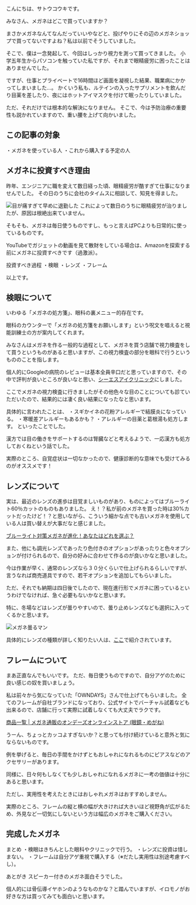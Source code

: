 こんにちは、サトウコウキです。

みなさん、メガネはどこで買っていますか？

まさかメガネなんてなんだっていいやなどと、投げやりにその辺のメガネショップで買ってないですよね？私は以前でそうしていました。

そこで、僕は一念発起して、今回はしっかり視力を測って買ってきました。
小学五年生からパソコンを触っていた私ですが、それまで眼精疲労に困ったことはありませんでした。

ですが、仕事とプライベートで16時間ほど画面を凝視した結果、職業病にかかってしまいました…。
かくいう私も、ルテインの入ったサプリメントを飲んだり目薬を差したり、夜にはホットアイマスクを付けて眠ったりしていました。

ただ、それだけでは根本的な解決になりません。
そこで、今は予防治療の重要性も説かれていますので、重い腰を上げて向かいました。

## この記事の対象
・メガネを使っている人
・これから購入する予定の人

## メガネに投資すべき理由
昨年、エンジニアに職を変えて数日経った頃、眼精疲労が酷すぎて仕事になりませんでした。
その日のうちに会社のタイムスに相談して、知見を得ました。


![目が痛すぎて早めに退勤した](./../images/a.webp)
これによって数日のうちに眼精疲労が治りましたが、原因は根絶出来ていません。

そもそも、メガネは毎日使うものですし、もっと言えばPCよりも日常的に使っているものです。

YouTubeでガジェットの動画を見て散財をしている場合は、Amazonを探索する前にメガネに投資すべきです（過激派）。

投資すべき過程
・検眼
・レンズ
・フレーム

以上です。

## 検眼について
いわゆる「メガネの処方箋」、眼科の裏メニュー的存在です。

眼科のカウンターで「メガネの処方箋をお願いします」という呪文を唱えると視能訓練士の方が案内してくれます。

みなさんはメガネを作る一般的な過程として、メガネを買う店舗で視力検査をして買うというものがあると思いますが、この視力検査の部分を眼科で行うというもののことを指します。

個人的にGoogleの病院のレビューは基本全員辛口だと思っていますので、その中で評判が良いところが良いなと思い、[シーエスアイクリニック](https://www.google.com/maps/place/%E3%82%B7%E3%83%BC%E3%82%A8%E3%82%B9%E3%82%A2%E3%82%A4%E3%82%AF%E3%83%AA%E3%83%8B%E3%83%83%E3%82%AF/@43.070158,141.347818,15z/data=!4m5!3m4!1s0x0:0x791827df01d98f7e!8m2!3d43.0700683!4d141.3478417?hl=ja-jp&shorturl=1)にしました。

ここでメガネの視力検査に行きましたがその他色々な目のことについても診ていただいたので、結果的には凄く良い結果になったなと思います。

具体的に言われたことは、
・スギかイネの花粉アレルギーで結膜炎になっている。
・寒暖差アレルギーもあるかも？
・アレルギーの目薬と葛根湯も処方します。
といったことでした。

漢方では目の働きをサポートするのは腎臓などと考えるようで、一応漢方も処方しておくねという話でした。

実際のところ、自覚症状は一切なかったので、健康診断的な意味でも受けてみるのがオススメです！

## レンズについて
実は、最近のレンズの進歩は目覚ましいものがあり、ものによってはブルーライト60％カットのものもありました。
え！？私が前のメガネを買った時は30%カットだったけど！？と思いながら、こういう細かな点でも古いメガネを使用している人は買い替えが大事だなと感じました。

[ブルーライト対策メガネが進化！あなたはどれを選ぶ？](https://www.zoff.co.jp/shop/k/k47/)

また、他にも調光レンズであったり色付きのオプションがあったりと色々オプションが付けられるので、自分の好みに合わせて作るのが良いかなと思いました。

今は作業が早く、通常のレンズなら３０分くらいで仕上げられるらしいですが、言うなれば商売道具ですので、若干オプションを追加してもらいました。

ただ、それでも納期は四日後でしたので、現在進行形でメガネに困っているというわけでなければ、急ぐ必要もないかなと思います。

特に、冬場などはレンズが曇りやすいので、曇り止めレンズなども選択に入ってくるかと思います。

![メガネ曇るマン](./../images/megane_kumoru_man-2.webp)

具体的にレンズの種類が詳しく知りたい人は、[ここ](https://www.owndays.com/jp/ja/services/lens)で紹介されています。

## フレームについて
まあ正直なんでもいいです。
ただ、毎日使うものですので、自分アゲのために良い感じの奴を買いましょう。

私は前々から気になっていた「OWNDAYS」さんで仕上げてもらいました。
全てのフレームが自社ブランドになっており、公式サイトでバーチャル試着なども出来るので、店舗に行って実際に試着しなくても大丈夫でラクです。


[商品一覧 | メガネ通販のオンデーズオンラインストア (眼鏡・めがね)](https://www.owndays.com/jp/ja/products?targetMarkets%5B%5D=1&productTypes%5B%5D=1)

うーん、ちょっとカッコよすぎないか？と思っても付け続けていると意外と気にならないものです。

例を挙げると、毎日の手間をかけずともおしゃれになれるものにピアスなどのアクセサリーがあります。

同様に、日々何もしなくても少しおしゃれになれるメガネに一考の価値は十分にあると思います。

ただし、実用性を考えたときにはおしゃれメガネはおすすめしません。

実際のところ、フレームの縦と横の幅が大きければ大きいほど視野角が広がるため、外見など一切気にしないという方は幅広のメガネをご購入ください。


## 完成したメガネ
まとめ
・検眼はきちんとした眼科やクリニックで行う。
・レンズに投資は惜しまない。
・フレームは自分アゲ重視で購入する（※だたし実用性は別途考慮すべし）。

あとがき
スピーカー付きのメガネ面白そうでした。

個人的には骨伝導イヤホンのようなものかな？と踏んでいますが、イロモノがお好きな方は買ってみても面白いと思います。